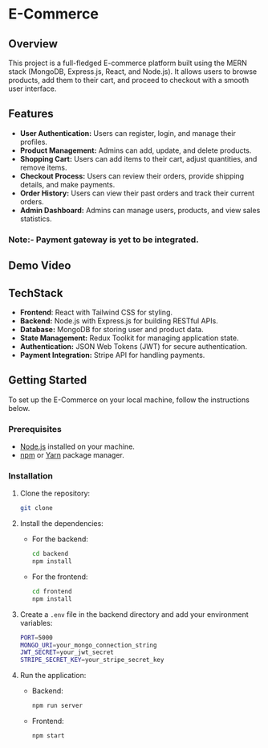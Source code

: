# E-Commerce 
## Overview
This project is a full-fledged E-commerce platform built using the MERN stack (MongoDB, Express.js, React, and Node.js). It allows users to browse products, add them to their cart, and proceed to checkout with a smooth user interface.

## Features
- **User Authentication:** Users can register, login, and manage their profiles.
- **Product Management:** Admins can add, update, and delete products.
- **Shopping Cart:** Users can add items to their cart, adjust quantities, and remove items.
- **Checkout Process:** Users can review their orders, provide shipping details, and make payments.
- **Order History:** Users can view their past orders and track their current orders.
- **Admin Dashboard:** Admins can manage users, products, and view sales statistics.
  
 ### Note:- Payment gateway is yet to be integrated.

 ## Demo Video
 
 
## TechStack
- **Frontend**: React with Tailwind CSS for styling.
- **Backend:** Node.js with Express.js for building RESTful APIs.
- **Database:** MongoDB for storing user and product data.
- **State Management:** Redux Toolkit for managing application state.
- **Authentication:** JSON Web Tokens (JWT) for secure authentication.
- **Payment Integration:** Stripe API for handling payments.

## Getting Started

To set up the E-Commerce on your local machine, follow the instructions below.

### Prerequisites

- [Node.js](https://nodejs.org) installed on your machine.
- [npm](https://www.npmjs.com/) or [Yarn](https://yarnpkg.com/) package manager.

### Installation

1. Clone the repository:
    ```bash
    git clone 
   
    ```

2. Install the dependencies:
    - For the backend:
      ```bash
      cd backend
      npm install
      ```
    - For the frontend:
      ```bash
      cd frontend
      npm install
      ```

3. Create a `.env` file in the backend directory and add your environment variables:
    ```bash
    PORT=5000
    MONGO_URI=your_mongo_connection_string
    JWT_SECRET=your_jwt_secret
    STRIPE_SECRET_KEY=your_stripe_secret_key
    ```

4. Run the application:
    - Backend:
      ```bash
      npm run server
      ```
    - Frontend:
      ```bash
      npm start
      ```


